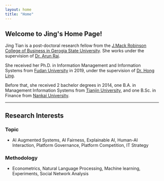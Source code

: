 ```yaml
---
layout: home
title: "Home"
---
```


## Welcome to Jing's Home Page!
Jing Tian is a post-doctoral research fellow from the [J.Mack Robinson College of Business in Gerogia State University](robinson-gsu). She works under the supervision of [Dr. Arun Rai][professor-rai].

She received her Ph.D. in Information Management and Information Systems from [Fudan University][fudan] in 2019, under the supervision of [Dr. Hong Ling][professor-ling]. 

Before that, she received 2 bachelor degrees in 2014, one B.A. in Management Information Systems from [Tianjin University][tianjin-u], and one B.Sc. in Finance from [Nankai University][nankai].

[professor-rai]: https://www.arunrai.net/
[professor-ling]: https://www.fdsm.fudan.edu.cn/en/teacher/preview.aspx?UID=1816

[robinson-gsu]: https://robinson.gsu.edu/
[fudan]: https://www.fudan.edu.cn/en/
[tianjin-u]: http://www.tju.edu.cn/english/index.htm
[nankai]: https://en.nankai.edu.cn/

---
## Research Interests

### Topic
* AI Augmented Systems, AI Fairness, Explainable AI, Human-AI Interaction, Platform Governance, Platform Competition, IT Strategy

### Methodology
* Econometrics, Natural Language Processing, Machine learning, Experiments, Social Network Analysis
